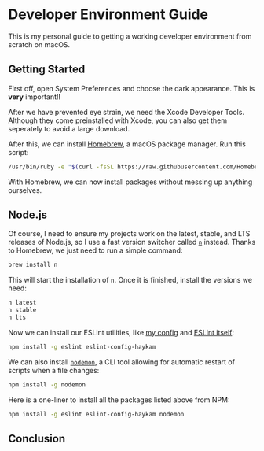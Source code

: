 # Developer Environment Guide

This is my personal guide to getting a working developer environment from scratch on macOS.

## Getting Started

First off, open System Preferences and choose the dark appearance. This is **very** important!!

After we have prevented eye strain, we need the Xcode Developer Tools. Although they come preinstalled with Xcode, you can also get them seperately to avoid a large download.

After this, we can install [Homebrew](https://brew.sh/), a macOS package manager. Run this script:

```bash
/usr/bin/ruby -e "$(curl -fsSL https://raw.githubusercontent.com/Homebrew/install/master/install)"
```

With Homebrew, we can now install packages without messing up anything ourselves.

## Node.js

Of course, I need to ensure my projects work on the latest, stable, and LTS releases of Node.js, so I use a fast version switcher called [`n`](https://github.com/tj/n) instead. Thanks to Homebrew, we just need to run a simple command:

```bash
brew install n
```

This will start the installation of `n`. Once it is finished, install the versions we need:

```bash
n latest
n stable
n lts
```

Now we can install our ESLint utilities, like [my config](https://github.com/haykam821/ESLint-Config-Haykam) and [ESLint itself](https://eslint.org/):

```bash
npm install -g eslint eslint-config-haykam
```

We can also install [`nodemon`](https://github.com/remy/nodemon), a CLI tool allowing for automatic restart of scripts when a file changes:

```bash
npm install -g nodemon
```

Here is a one-liner to install all the packages listed above from NPM:

```bash
npm install -g eslint eslint-config-haykam nodemon
```

## Conclusion
